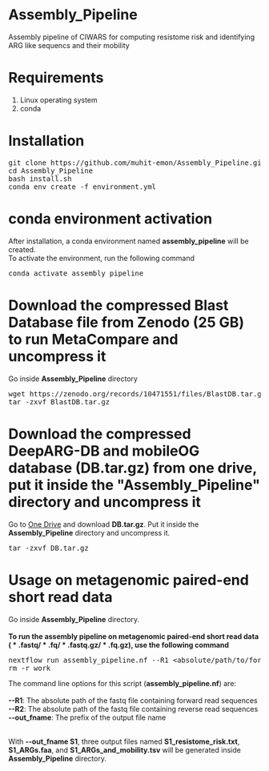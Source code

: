 # Assembly_Pipeline
Assembly pipeline of CIWARS for computing resistome risk and identifying ARG like sequencs and their mobility
# Requirements
<ol>
  <li>Linux operating system</li>
  <li>conda</li>
</ol>

# Installation
<pre>
git clone https://github.com/muhit-emon/Assembly_Pipeline.git
cd Assembly_Pipeline
bash install.sh
conda env create -f environment.yml
</pre>
# conda environment activation
After installation, a conda environment named <b>assembly_pipeline</b> will be created.<br>
To activate the environment, run the following command <br>
<pre>
conda activate assembly_pipeline
</pre>
# Download the compressed Blast Database file from Zenodo (25 GB) to run MetaCompare and uncompress it
Go inside <b>Assembly_Pipeline</b> directory
<pre>
wget https://zenodo.org/records/10471551/files/BlastDB.tar.gz
tar -zxvf BlastDB.tar.gz
</pre>

# Download the compressed DeepARG-DB and mobileOG database (DB.tar.gz) from one drive, put it inside the "Assembly_Pipeline" directory and uncompress it
Go to <a href="https://virginiatech-my.sharepoint.com/:u:/g/personal/muhitemon_vt_edu/EUe5Q5UTTmJLjLQF2Ey8eQMB-eePzPAagVrbrKOCLML_Eg?e=sSIGY2">One Drive</a> and download <b>DB.tar.gz</b>. Put it inside the <b>Assembly_Pipeline</b> directory and uncompress it.
<pre>
tar -zxvf DB.tar.gz
</pre>

# Usage on metagenomic paired-end short read data
Go inside <b>Assembly_Pipeline</b> directory. <br> <br>
<b>To run the assembly pipeline on metagenomic paired-end short read data (<span> &#42; </span>.fastq/<span> &#42; </span>.fq/<span> &#42; </span>.fastq.gz/<span> &#42; </span>.fq.gz), use the following command</b> <br>
<pre>
nextflow run assembly_pipeline.nf --R1 &ltabsolute/path/to/forward/read/file&gt --R2 &ltabsolute/path/to/reverse/read/file&gt --out_fname &ltprefix of output file name&gt
rm -r work
</pre>
The command line options for this script (<b>assembly_pipeline.nf</b>) are: <br><br>
<b>--R1</b>: The absolute path of the fastq file containing forward read sequences <br>
<b>--R2</b>: The absolute path of the fastq file containing reverse read sequences <br>
<b>--out_fname</b>: The prefix of the output file name <br><br>

With <b>--out_fname S1</b>, three output files named <b>S1_resistome_risk.txt</b>, <b>S1_ARGs.faa</b>, and <b>S1_ARGs_and_mobility.tsv</b> will be generated inside <b>Assembly_Pipeline</b> directory. <br><br>
